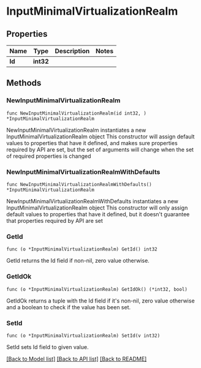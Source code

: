 # InputMinimalVirtualizationRealm

## Properties

Name | Type | Description | Notes
------------ | ------------- | ------------- | -------------
**Id** | **int32** |  | 

## Methods

### NewInputMinimalVirtualizationRealm

`func NewInputMinimalVirtualizationRealm(id int32, ) *InputMinimalVirtualizationRealm`

NewInputMinimalVirtualizationRealm instantiates a new InputMinimalVirtualizationRealm object
This constructor will assign default values to properties that have it defined,
and makes sure properties required by API are set, but the set of arguments
will change when the set of required properties is changed

### NewInputMinimalVirtualizationRealmWithDefaults

`func NewInputMinimalVirtualizationRealmWithDefaults() *InputMinimalVirtualizationRealm`

NewInputMinimalVirtualizationRealmWithDefaults instantiates a new InputMinimalVirtualizationRealm object
This constructor will only assign default values to properties that have it defined,
but it doesn't guarantee that properties required by API are set

### GetId

`func (o *InputMinimalVirtualizationRealm) GetId() int32`

GetId returns the Id field if non-nil, zero value otherwise.

### GetIdOk

`func (o *InputMinimalVirtualizationRealm) GetIdOk() (*int32, bool)`

GetIdOk returns a tuple with the Id field if it's non-nil, zero value otherwise
and a boolean to check if the value has been set.

### SetId

`func (o *InputMinimalVirtualizationRealm) SetId(v int32)`

SetId sets Id field to given value.



[[Back to Model list]](../README.md#documentation-for-models) [[Back to API list]](../README.md#documentation-for-api-endpoints) [[Back to README]](../README.md)


